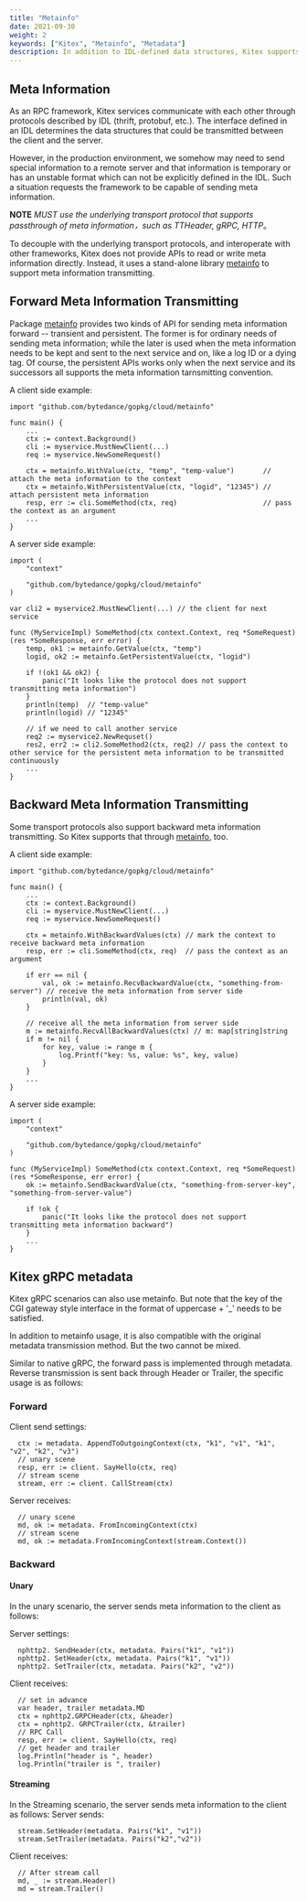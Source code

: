 ```yaml
---
title: "Metainfo"
date: 2021-09-30
weight: 2
keywords: ["Kitex", "Metainfo", "Metadata"]
description: In addition to IDL-defined data structures, Kitex supports additional meta-info transmitting capabilities and interoperability with different frameworks.
---
```


## Meta Information

As an RPC framework, Kitex services communicate with each other through protocols described by IDL (thrift, protobuf, etc.). The interface defined in an IDL determines the data structures that could be transmitted between the client and the server.

However, in the production environment, we somehow may need to send special information to a remote server and that information is temporary or has an unstable format which can not be explicitly defined in the IDL. Such a situation requests the framework to be capable of sending meta information.

**NOTE** _MUST use the underlying transport protocol that supports passthrough of meta information，such as TTHeader, gRPC, HTTP_。

To decouple with the underlying transport protocols, and interoperate with other frameworks, Kitex does not provide APIs to read or write meta information directly. Instead, it uses a stand-alone library [metainfo][metainfo] to support meta information transmitting.

## Forward Meta Information Transmitting

Package [metainfo][metainfo] provides two kinds of API for sending meta information forward -- transient and persistent. The former is for ordinary needs of sending meta information; while the later is used when the meta information needs to be kept and sent to the next service and on, like a log ID or a dying tag. Of course, the persistent APIs works only when the next service and its successors all supports the meta information tarnsmitting convention.

A client side example:

```golang
import "github.com/bytedance/gopkg/cloud/metainfo"

func main() {
    ...
    ctx := context.Background()
    cli := myservice.MustNewClient(...)
    req := myservice.NewSomeRequest()

    ctx = metainfo.WithValue(ctx, "temp", "temp-value")       // attach the meta information to the context
    ctx = metainfo.WithPersistentValue(ctx, "logid", "12345") // attach persistent meta information
    resp, err := cli.SomeMethod(ctx, req)                     // pass the context as an argument
    ...
}
```

A server side example:

```golang
import (
    "context"

    "github.com/bytedance/gopkg/cloud/metainfo"
)

var cli2 = myservice2.MustNewClient(...) // the client for next service

func (MyServiceImpl) SomeMethod(ctx context.Context, req *SomeRequest) (res *SomeResponse, err error) {
    temp, ok1 := metainfo.GetValue(ctx, "temp")
    logid, ok2 := metainfo.GetPersistentValue(ctx, "logid")

    if !(ok1 && ok2) {
        panic("It looks like the protocol does not support transmitting meta information")
    }
    println(temp)  // "temp-value"
    println(logid) // "12345"

    // if we need to call another service
    req2 := myservice2.NewRequset()
    res2, err2 := cli2.SomeMethod2(ctx, req2) // pass the context to other service for the persistent meta information to be transmitted continuously
    ...
}
```

## Backward Meta Information Transmitting

Some transport protocols also support backward meta information transmitting. So Kitex supports that through [metainfo][metainfo], too.

A client side example:

```golang
import "github.com/bytedance/gopkg/cloud/metainfo"

func main() {
    ...
    ctx := context.Background()
    cli := myservice.MustNewClient(...)
    req := myservice.NewSomeRequest()

    ctx = metainfo.WithBackwardValues(ctx) // mark the context to receive backward meta information
    resp, err := cli.SomeMethod(ctx, req)  // pass the context as an argument

    if err == nil {
        val, ok := metainfo.RecvBackwardValue(ctx, "something-from-server") // receive the meta information from server side
        println(val, ok)
    }

    // receive all the meta information from server side
    m := metainfo.RecvAllBackwardValues(ctx) // m: map[string]string
    if m != nil {
        for key, value := range m {
            log.Printf("key: %s, value: %s", key, value)
        }
    }
    ...
}
```

A server side example:

```golang
import (
    "context"

    "github.com/bytedance/gopkg/cloud/metainfo"
)

func (MyServiceImpl) SomeMethod(ctx context.Context, req *SomeRequest) (res *SomeResponse, err error) {
    ok := metainfo.SendBackwardValue(ctx, "something-from-server-key", "something-from-server-value")

    if !ok {
        panic("It looks like the protocol does not support transmitting meta information backward")
    }
    ...
}
```

[metainfo]: https://pkg.go.dev/github.com/bytedance/gopkg/cloud/metainfo

## Kitex gRPC metadata

Kitex gRPC scenarios can also use metainfo. But note that the key of the CGI gateway style interface in the format of uppercase + '\_' needs to be satisfied.

In addition to metainfo usage, it is also compatible with the original metadata transmission method. But the two cannot be mixed.

Similar to native gRPC, the forward pass is implemented through metadata. Reverse transmission is sent back through Header or Trailer, the specific usage is as follows:

### Forward

Client send settings:

```golang
  ctx := metadata. AppendToOutgoingContext(ctx, "k1", "v1", "k1", "v2", "k2", "v3")
  // unary scene
  resp, err := client. SayHello(ctx, req)
  // stream scene
  stream, err := client. CallStream(ctx)
```

Server receives:

```golang
  // unary scene
  md, ok := metadata. FromIncomingContext(ctx)
  // stream scene
  md, ok := metadata.FromIncomingContext(stream.Context())
```

### Backward

#### Unary

In the unary scenario, the server sends meta information to the client as follows:

Server settings:

```golang
  nphttp2. SendHeader(ctx, metadata. Pairs("k1", "v1"))
  nphttp2. SetHeader(ctx, metadata. Pairs("k1", "v1"))
  nphttp2. SetTrailer(ctx, metadata. Pairs("k2", "v2"))
```

Client receives:

```golang
  // set in advance
  var header, trailer metadata.MD
  ctx = nphttp2.GRPCHeader(ctx, &header)
  ctx = nphttp2. GRPCTrailer(ctx, &trailer)
  // RPC Call
  resp, err := client. SayHello(ctx, req)
  // get header and trailer
  log.Println("header is ", header)
  log.Println("trailer is ", trailer)
```

#### Streaming

In the Streaming scenario, the server sends meta information to the client as follows:
Server sends:

```golang
  stream.SetHeader(metadata. Pairs("k1", "v1"))
  stream.SetTrailer(metadata. Pairs("k2","v2"))
```

Client receives:

```golang
  // After stream call
  md, _ := stream.Header()
  md = stream.Trailer()
```
